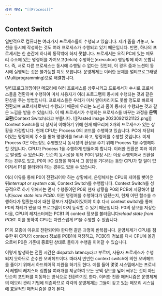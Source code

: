 ```yaml
---
상위 개념: "[[Process]]"
---
```

## Context Switch
일반적으로 컴퓨터는 여러가지 프로세스들이 수행되고 있습니다. 제가 줌을 켜놓고, 노션을 동시에 작성하는 것도 여러 프로세스가 수행되고 있기 때문입니다. 반면, 하나의 프로세서는 한 순간에 하나의 동작밖에 하지 못합니다. 프로세서는 오직 PC에 있는 메모리 주소에 있는 명령어를 가져오고(fetch) 수행하는(execution) 행동밖에 하지 못합니다. 즉, 서로 다른 프로세스는 동시에 수행될 수 없다는 것인데, 이 경우 줌과 노션이 동시에 실행되는 것은 불가능할 지도 모릅니다. 운영체제는 이러한 문제를 멀티프로그래밍(Multiprogramming)으로 해결합니다.

멀티프로그래밍이란 메모리에 여러 프로세스를 상주시키고 프로세서가 수시로 프로세스들을 전환하며 수행하여 마치 사용자가 여러 프로그램이 동시에 수행되는 것과 같은 환상을 주는 방법입니다. 프로세스들은 우리가 미처 알아차리지도 못할 정도로 빠르게 전환되며 프로세서로부터 수행되기 때문에 우리는 노션과 줌이 동시에 수행되는 것과 같은 느낌을 받을 수 있습니다. 이 때 프로세서가 수행하는 프로세스를 바꾸는 과정을 **문맥 교환**(Context Switch)라고 부릅니다.
![[Pasted image 20230921221122.png]]
Context Switch를 더 상세히 이해하기 위해 현재 메모리에 2개의 프로세스가 있는 상황을 가정합니다. 현재 CPU는 Process 0의 코드를 수행하고 있습니다. PC에 저장되어있는 명령어의 주소를 통해 명령어를 fetch 하고, 명령어를 수행할 것입니다. 이제 Process 0은 어느정도 수행했으니 동시성의 환상을 주기 위해 Process 1을 수행해야할 것입니다. CPU가 Process 1을 수행하게 만들어야 합니다.
이러한 전환은 여러 이유로 발생할 수 있습니다. 단순히 동시성을 위해 P0이 일정 시간 이상 수행되어서 전환을 하는 경우도 있고, P0이 I/O 요청을 하여서 그 응답을 기다리는 동안 CPU가 할 일이 없어져서 P1를 불러와야 하는 경우도 있을 수 있습니다.

여러 이유를 통해 P0이 전환되어야 하는 상황에서, 운영체제는 CPU의 제어를 뺏어온 뒤*interrupt or system call*, Context Switch를 수행합니다. Context Switch를 성공적으로 하기 위해서는 먼저 수행중이던 P0의 현재 상황을 P0의 PCB에 저장해야 합니다*save state into PCB0*. 어떤 명령어를 수행하다가 멈췄는지, 현재 어떤 함수를 수행하다가 멈췄는지에 대한 정보가 저장되어있어야 이후 다시 context switch를 통해 P0의 차례가 됐을 때 프로그램이 마저 동작할 수 있기 때문입니다. P0의 정보를 저장한 다음, CPU의 레지스터에는 PCB1 의 context 정보를 불러옵니다*reload state from PCB1*. 이를 통하여 CPU는 자연스럽게 P1을 수행할 수 있습니다.

P1이 모종에 이유로 전환되어야 한다면 같은 과정이 반복됩니다. 운영체제가 CPU를 점유한 뒤 CPU의 context 정보를 PCB1에 저장하고, PCB0의 정보를 다시 CPU에 옮김으로써 P0은 기존에 종료된 상태로 돌아가 수행을 이어갈 수 있습니다.

이렇게 발생하는 전환 시간은 dispatch latency라고 부르며, 사용자 프로세스가 수행되지 못하므로 순수한 오버헤드이다. 따라서 빈번한 context switch에 의한 오버헤드를 줄이기 위해서 하드웨어적 지원을 하기도 한다. 예를 들어 몇몇 시스템에서는 프로세서 레벨의 레지스터 집합을 여러개를 제공하여 모든 문맥 정보를 덮어 씌우는 것이 아닌 단순히 포인터를 이동하는 방식으로 전환하기도 한다. 이러한 전환 매커니즘은 운영체제의 메모리 관리 기법에 의존하므로 각각의 운영체제는 그들이 갖고 있는 메모리 시스템에 효율적인 매커니즘을 갖게 된다.